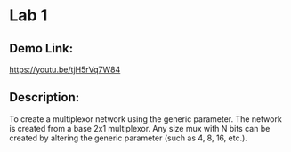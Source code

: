 # Lab 1

## Demo Link:
https://youtu.be/tjH5rVq7W84

## Description:
To create a multiplexor network using the generic parameter. The network is created from a base 2x1 multiplexor. Any size mux with N bits can be created by altering the generic parameter (such as 4, 8, 16, etc.).
